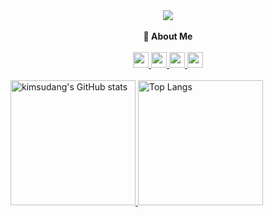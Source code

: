 <div align="center">
  <img src="https://capsule-render.vercel.app/api?type=rounded&color=D4BEE4&height=200&section=header&text=기획하고%20제작하는%20과정이%20즐거운%20개발자%20김수연입니다&fontSize=30&fontColor=f8f9fa&animation=fadeIn" />  
</div>
<br />

<div align="center">
  <div>
     <strong>🦦 About Me</strong>
  </div>
  <br />
  
  <div>
    <a href="https://let-d0-study.tistory.com">
      <img src="http://img.shields.io/badge/Tistory-FF5722?style=flat-square&logo=Tistory&logoColor=ffffff" height="25px"/>
    </a>   
    <a href="https://velog.io/@ksy1221">
      <img src="https://img.shields.io/badge/Velog-20C997?style=flat-square&logo=Velog&logoColor=ffffff" height="25px"/>
    </a>
    <a href="https://www.linkedin.com/in/%EC%88%98%EC%97%B0-%EA%B9%80-12o21/">
      <img src="https://img.shields.io/badge/linkedin-%230A66C2.svg?&style=for-the-badge&logo=linkedin&logoColor=white" height="25px" />
    </a>
    <a href="https://github.com/kimsudang">
      <img src="https://img.shields.io/badge/github-%23181717.svg?&style=for-the-badge&logo=github&logoColor=white" height="25px"/>
<!--     </a>
    <a href="https://solved.ac/profile/sumsumm">
        <img src="http://mazassumnida.wtf/api/mini/generate_badge?boj=sumsumm" alt="sumsumm's Solved.ac Badge" height="25px"/>
    </a> -->
  </div>
</div>
<br />

<!--
<div align="center">
  <div>
    <strong>⚒️ Tech Stack</strong>
  </div>
  <br />
  
  <div>
    <img src="https://img.shields.io/badge/javascript-%23F7DF1E.svg?&style=for-the-badge&logo=javascript&logoColor=black"/>
    <img src="https://img.shields.io/badge/typescript-%233178C6.svg?&style=for-the-badge&logo=typescript&logoColor=white"/>
    <img src="https://img.shields.io/badge/react-%2361DAFB.svg?&style=for-the-badge&logo=react&logoColor=black" />
    <img src="https://img.shields.io/badge/next.js-%23000000.svg?&style=for-the-badge&logo=next.js&logoColor=white" />
  </div>
  <div>
    <img src="https://img.shields.io/badge/nestjs-%23E0234E.svg?&style=for-the-badge&logo=nestjs&logoColor=white" />
    <img src="https://img.shields.io/badge/redis-%23DC382D.svg?&style=for-the-badge&logo=redis&logoColor=white" />
    <img src="https://img.shields.io/badge/mysql-%234479A1.svg?&style=for-the-badge&logo=mysql&logoColor=white" />
    <img src="https://img.shields.io/badge/java-%23007396.svg?&style=for-the-badge&logo=java&logoColor=white" />
    <img src="https://img.shields.io/badge/python-%233776AB.svg?&style=for-the-badge&logo=python&logoColor=white" />
  </div>
  <div>
    <img src="https://img.shields.io/badge/git-%23F05032.svg?&style=for-the-badge&logo=git&logoColor=white" />
    <img src="https://img.shields.io/badge/github-%23181717.svg?&style=for-the-badge&logo=github&logoColor=white" />
    <img src="https://img.shields.io/badge/slack-%234A154B.svg?&style=for-the-badge&logo=slack&logoColor=white" />
    <img src="https://img.shields.io/badge/notion-%23000000.svg?&style=for-the-badge&logo=notion&logoColor=white" />
  </div>
</div>
<br />


<div align="center">
  <div>
    <strong>💻 </strong>
  </div>
  <br />
  -->
  
  <div height="200">
    <img src="https://github-readme-stats.vercel.app/api?username=kimsudang&hide=stars,&show=discussions_answered,$show_icons=true&bg_color=00000000&theme=buefy" alt="kimsudang's GitHub stats" height="200" />
    <img src="https://github-readme-stats.vercel.app/api/top-langs/?username=kimsudang&layout=compact&langs_count=6&theme=buefy" alt="Top Langs" height="200" />
  </div>
</div>
<br />

<!--
<div align="center" >
  <img src="http://mazandi.herokuapp.com/api?handle=sumsumm&theme=warm"/>
</div>
<br />

<div align="center">
  <a href="https://hits.seeyoufarm.com"><img src="https://hits.seeyoufarm.com/api/count/incr/badge.svg?url=https%3A%2F%2Fgithub.com%2Fgjbae1212%2Fhit-counter&count_bg=%23BC64E1&title_bg=%23555555&icon=&icon_color=%23E7E7E7&title=hits&edge_flat=false"/></a>
</div>

-->

